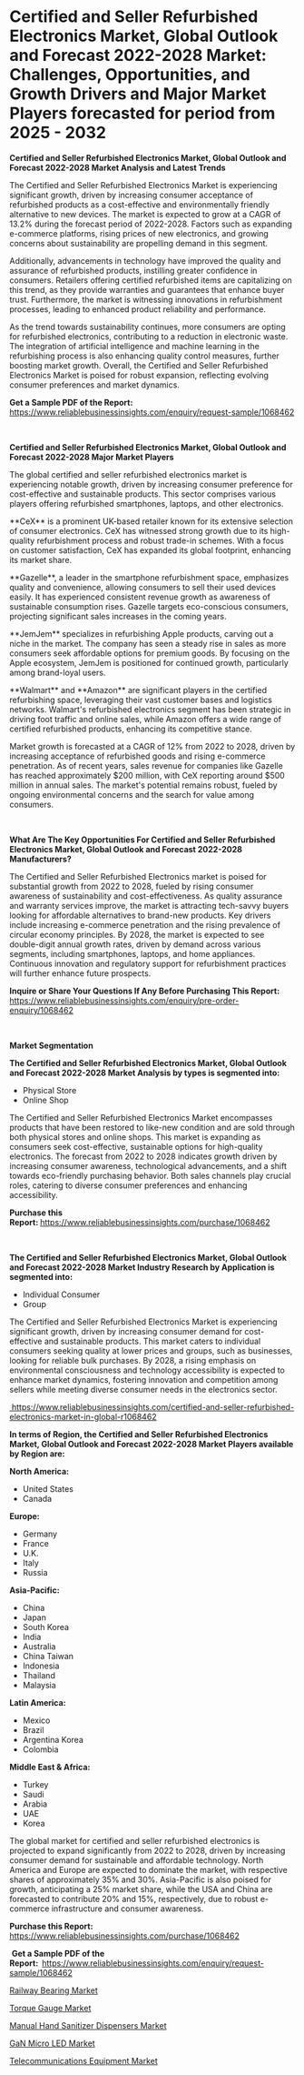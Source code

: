 <p><h1>Certified and Seller Refurbished Electronics Market, Global Outlook and Forecast 2022-2028 Market: Challenges, Opportunities, and Growth Drivers and Major Market Players forecasted for period from 2025 - 2032</h1></p><p><strong>Certified and Seller Refurbished Electronics Market, Global Outlook and Forecast 2022-2028 Market Analysis and Latest Trends</strong></p>
<p><p>The Certified and Seller Refurbished Electronics Market is experiencing significant growth, driven by increasing consumer acceptance of refurbished products as a cost-effective and environmentally friendly alternative to new devices. The market is expected to grow at a CAGR of 13.2% during the forecast period of 2022-2028. Factors such as expanding e-commerce platforms, rising prices of new electronics, and growing concerns about sustainability are propelling demand in this segment.</p><p>Additionally, advancements in technology have improved the quality and assurance of refurbished products, instilling greater confidence in consumers. Retailers offering certified refurbished items are capitalizing on this trend, as they provide warranties and guarantees that enhance buyer trust. Furthermore, the market is witnessing innovations in refurbishment processes, leading to enhanced product reliability and performance.</p><p>As the trend towards sustainability continues, more consumers are opting for refurbished electronics, contributing to a reduction in electronic waste. The integration of artificial intelligence and machine learning in the refurbishing process is also enhancing quality control measures, further boosting market growth. Overall, the Certified and Seller Refurbished Electronics Market is poised for robust expansion, reflecting evolving consumer preferences and market dynamics.</p></p>
<p><strong>Get a Sample PDF of the Report:&nbsp;</strong> <a href="https://www.reliablebusinessinsights.com/enquiry/request-sample/1068462?utm_campaign=3093&utm_medium=2&utm_source=Github&utm_content=ia&utm_term=21032025&utm_id=certified-and-seller-refurbished-electronics-market-global-outlook-and-forecast-2022-2028">https://www.reliablebusinessinsights.com/enquiry/request-sample/1068462</a></p>
<p>&nbsp;</p>
<p><strong>Certified and Seller Refurbished Electronics Market, Global Outlook and Forecast 2022-2028 Major Market Players</strong></p>
<p><p>The global certified and seller refurbished electronics market is experiencing notable growth, driven by increasing consumer preference for cost-effective and sustainable products. This sector comprises various players offering refurbished smartphones, laptops, and other electronics.</p><p>**CeX** is a prominent UK-based retailer known for its extensive selection of consumer electronics. CeX has witnessed strong growth due to its high-quality refurbishment process and robust trade-in schemes. With a focus on customer satisfaction, CeX has expanded its global footprint, enhancing its market share.</p><p>**Gazelle**, a leader in the smartphone refurbishment space, emphasizes quality and convenience, allowing consumers to sell their used devices easily. It has experienced consistent revenue growth as awareness of sustainable consumption rises. Gazelle targets eco-conscious consumers, projecting significant sales increases in the coming years.</p><p>**JemJem** specializes in refurbishing Apple products, carving out a niche in the market. The company has seen a steady rise in sales as more consumers seek affordable options for premium goods. By focusing on the Apple ecosystem, JemJem is positioned for continued growth, particularly among brand-loyal users.</p><p>**Walmart** and **Amazon** are significant players in the certified refurbishing space, leveraging their vast customer bases and logistics networks. Walmart's refurbished electronics segment has been strategic in driving foot traffic and online sales, while Amazon offers a wide range of certified refurbished products, enhancing its competitive stance.</p><p>Market growth is forecasted at a CAGR of 12% from 2022 to 2028, driven by increasing acceptance of refurbished goods and rising e-commerce penetration. As of recent years, sales revenue for companies like Gazelle has reached approximately $200 million, with CeX reporting around $500 million in annual sales. The market's potential remains robust, fueled by ongoing environmental concerns and the search for value among consumers.</p></p>
<p>&nbsp;</p>
<p><strong>What Are The Key Opportunities For Certified and Seller Refurbished Electronics Market, Global Outlook and Forecast 2022-2028 Manufacturers?</strong></p>
<p><p>The Certified and Seller Refurbished Electronics market is poised for substantial growth from 2022 to 2028, fueled by rising consumer awareness of sustainability and cost-effectiveness. As quality assurance and warranty services improve, the market is attracting tech-savvy buyers looking for affordable alternatives to brand-new products. Key drivers include increasing e-commerce penetration and the rising prevalence of circular economy principles. By 2028, the market is expected to see double-digit annual growth rates, driven by demand across various segments, including smartphones, laptops, and home appliances. Continuous innovation and regulatory support for refurbishment practices will further enhance future prospects.</p></p>
<p><strong>Inquire or Share Your Questions If Any Before Purchasing This Report:</strong> <a href="https://www.reliablebusinessinsights.com/enquiry/pre-order-enquiry/1068462?utm_campaign=3093&utm_medium=2&utm_source=Github&utm_content=ia&utm_term=21032025&utm_id=certified-and-seller-refurbished-electronics-market-global-outlook-and-forecast-2022-2028">https://www.reliablebusinessinsights.com/enquiry/pre-order-enquiry/1068462</a></p>
<p>&nbsp;</p>
<p><strong>Market Segmentation</strong></p>
<p><strong>The Certified and Seller Refurbished Electronics Market, Global Outlook and Forecast 2022-2028 Market Analysis by types is segmented into:</strong></p>
<p><ul><li>Physical Store</li><li>Online Shop</li></ul></p>
<p><p>The Certified and Seller Refurbished Electronics Market encompasses products that have been restored to like-new condition and are sold through both physical stores and online shops. This market is expanding as consumers seek cost-effective, sustainable options for high-quality electronics. The forecast from 2022 to 2028 indicates growth driven by increasing consumer awareness, technological advancements, and a shift towards eco-friendly purchasing behavior. Both sales channels play crucial roles, catering to diverse consumer preferences and enhancing accessibility.</p></p>
<p><strong>Purchase this Report:&nbsp;</strong><a href="https://www.reliablebusinessinsights.com/purchase/1068462?utm_campaign=3093&utm_medium=2&utm_source=Github&utm_content=ia&utm_term=21032025&utm_id=certified-and-seller-refurbished-electronics-market-global-outlook-and-forecast-2022-2028">https://www.reliablebusinessinsights.com/purchase/1068462</a></p>
<p>&nbsp;</p>
<p><strong>The Certified and Seller Refurbished Electronics Market, Global Outlook and Forecast 2022-2028 Market Industry Research by Application is segmented into:</strong></p>
<p><ul><li>Individual Consumer</li><li>Group</li></ul></p>
<p><p>The Certified and Seller Refurbished Electronics Market is experiencing significant growth, driven by increasing consumer demand for cost-effective and sustainable products. This market caters to individual consumers seeking quality at lower prices and groups, such as businesses, looking for reliable bulk purchases. By 2028, a rising emphasis on environmental consciousness and technology accessibility is expected to enhance market dynamics, fostering innovation and competition among sellers while meeting diverse consumer needs in the electronics sector.</p></p>
<p><a href="https://www.reliablebusinessinsights.com/certified-and-seller-refurbished-electronics-market-in-global-r1068462?utm_campaign=3093&utm_medium=2&utm_source=Github&utm_content=ia&utm_term=21032025&utm_id=certified-and-seller-refurbished-electronics-market-global-outlook-and-forecast-2022-2028">&nbsp;https://www.reliablebusinessinsights.com/certified-and-seller-refurbished-electronics-market-in-global-r1068462</a></p>
<p><strong>In terms of Region, the Certified and Seller Refurbished Electronics Market, Global Outlook and Forecast 2022-2028 Market Players available by Region are:</strong></p>
<p>
    <p> <strong> North America: </strong>
        <ul>
            <li>United States</li>
            <li>Canada</li>
        </ul>
        </p> 
    <p> <strong> Europe: </strong>
        <ul>
            <li>Germany</li>
            <li>France</li>
            <li>U.K.</li>
            <li>Italy</li>
            <li>Russia</li>
        </ul>
        </p> 
    <p> <strong> Asia-Pacific: </strong>
        <ul>
            <li>China</li>
            <li>Japan</li>
            <li>South Korea</li>
            <li>India</li>
            <li>Australia</li>
            <li>China Taiwan</li>
            <li>Indonesia</li>
            <li>Thailand</li>
            <li>Malaysia</li>
        </ul>
        </p> 
    <p> <strong> Latin America: </strong>
        <ul>
            <li>Mexico</li>
            <li>Brazil</li>
            <li>Argentina Korea</li>
            <li>Colombia</li>
        </ul>
        </p> 
    <p> <strong> Middle East & Africa: </strong>
        <ul>
            <li>Turkey</li>
            <li>Saudi</li>
            <li>Arabia</li>
            <li>UAE</li>
            <li>Korea</li>
        </ul>
    </p>
    </p>
<p><p>The global market for certified and seller refurbished electronics is projected to expand significantly from 2022 to 2028, driven by increasing consumer demand for sustainable and affordable technology. North America and Europe are expected to dominate the market, with respective shares of approximately 35% and 30%. Asia-Pacific is also poised for growth, anticipating a 25% market share, while the USA and China are forecasted to contribute 20% and 15%, respectively, due to robust e-commerce infrastructure and consumer awareness.</p></p>
<p><strong>Purchase this Report: </strong><a href="https://www.reliablebusinessinsights.com/purchase/1068462?utm_campaign=3093&utm_medium=2&utm_source=Github&utm_content=ia&utm_term=21032025&utm_id=certified-and-seller-refurbished-electronics-market-global-outlook-and-forecast-2022-2028">https://www.reliablebusinessinsights.com/purchase/1068462</a></p>
<p>&nbsp;<strong>Get a Sample PDF of the Report:&nbsp;&nbsp;</strong><a href="https://www.reliablebusinessinsights.com/enquiry/request-sample/1068462?utm_campaign=3093&utm_medium=2&utm_source=Github&utm_content=ia&utm_term=21032025&utm_id=certified-and-seller-refurbished-electronics-market-global-outlook-and-forecast-2022-2028">https://www.reliablebusinessinsights.com/enquiry/request-sample/1068462</a></p>
<p><strong></strong></p>
<p><p><a href="https://www.linkedin.com/pulse/driving-forces-behind-railway-bearing-market-expansion-expected-w42he?utm_campaign=3093&utm_medium=2&utm_source=Github&utm_content=ia&utm_term=21032025&utm_id=certified-and-seller-refurbished-electronics-market-global-outlook-and-forecast-2022-2028">Railway Bearing Market</a></p><p><a href="https://www.linkedin.com/pulse/projected-cagr-72-torque-gauge-market-report-helps-stakeholders-jsrxf?utm_campaign=3093&utm_medium=2&utm_source=Github&utm_content=ia&utm_term=21032025&utm_id=certified-and-seller-refurbished-electronics-market-global-outlook-and-forecast-2022-2028">Torque Gauge Market</a></p><p><a href="https://www.linkedin.com/pulse/manual-hand-sanitizer-dispensers-market-insights-cover-6whoc?utm_campaign=3093&utm_medium=2&utm_source=Github&utm_content=ia&utm_term=21032025&utm_id=certified-and-seller-refurbished-electronics-market-global-outlook-and-forecast-2022-2028">Manual Hand Sanitizer Dispensers Market</a></p><p><a href="https://www.linkedin.com/pulse/gan-micro-led-market-analysis-report-2025-2032-macro-microeconomic-flb8c?utm_campaign=3093&utm_medium=2&utm_source=Github&utm_content=ia&utm_term=21032025&utm_id=certified-and-seller-refurbished-electronics-market-global-outlook-and-forecast-2022-2028">GaN Micro LED Market</a></p><p><a href="https://www.linkedin.com/pulse/unlocking-insights-telecommunications-equipment-market-2025-2032-2j6ae?utm_campaign=3093&utm_medium=2&utm_source=Github&utm_content=ia&utm_term=21032025&utm_id=certified-and-seller-refurbished-electronics-market-global-outlook-and-forecast-2022-2028">Telecommunications Equipment Market</a></p></p>